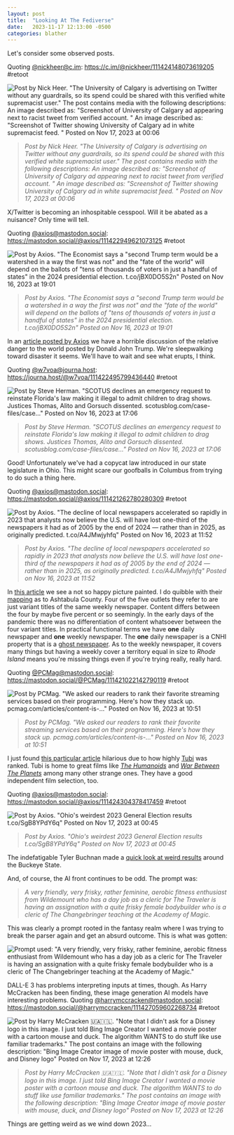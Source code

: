 ```yaml
---
layout: post
title:  "Looking At The Fediverse"
date:   2023-11-17 12:13:00 -0500
categories: blather
---
```

Let's consider some observed posts.

Quoting [@nickheer@c.im](https://c.im/@nickheer/): <https://c.im/@nickheer/111424148073619205> #retoot

![Post by Nick Heer. "The University of Calgary is advertising on Twitter without any guardrails, so its spend could be shared with this verified white supremacist user." The post contains media with the following descriptions: An image described as: "Screenshot of University of Calgary ad appearing next to racist tweet from verified account. " An image described as: "Screenshot of Twitter showing University of Calgary ad in white supremacist feed. " Posted on Nov 17, 2023 at 00:06]({{site.url}}/img/calgaryfail.jpg)

>*Post by Nick Heer. "The University of Calgary is advertising on Twitter without any guardrails, so its spend could be shared with this verified white supremacist user." The post contains media with the following descriptions: An image described as: "Screenshot of University of Calgary ad appearing next to racist tweet from verified account. " An image described as: "Screenshot of Twitter showing University of Calgary ad in white supremacist feed. " Posted on Nov 17, 2023 at 00:06*

X/Twitter is becoming an inhospitable cesspool.  Will it be abated as a nuisance?  Only time will tell.

Quoting [@axios@mastodon.social](https://mastodon.social/@axios/): <https://mastodon.social/@axios/111422949621073125> #retoot

![Post by Axios. "The Economist says a "second Trump term would be a watershed in a way the first was not" and the "fate of the world" will depend on the ballots of "tens of thousands of voters in just a handful of states" in the 2024 presidential election. t.co/jBX0DO5S2n" Posted on Nov 16, 2023 at 19:01]({{site.url}}/img/trumpthreat.jpg)

>*Post by Axios. "The Economist says a "second Trump term would be a watershed in a way the first was not" and the "fate of the world" will depend on the ballots of "tens of thousands of voters in just a handful of states" in the 2024 presidential election. t.co/jBX0DO5S2n" Posted on Nov 16, 2023 at 19:01*

In an [article posted by Axios](https://www.axios.com/2023/11/16/economist-trump-2024-presidential?utm_source=twitter&utm_medium=social&utm_campaign=editorial) we have a horrible discussion of the relative danger to the world posted by Donald John Trump.  We're sleepwalking toward disaster it seems.  We'll have to wait and see what erupts, I think.

Quoting [@w7voa@journa.host](https://journa.host/@w7voa/): <https://journa.host/@w7voa/111422495799436440> #retoot

![Post by Steve Herman. "SCOTUS declines an emergency request to reinstate Florida's law making it illegal to admit children to drag shows. Justices Thomas, Alito and Gorsuch dissented. scotusblog.com/case-files/case…" Posted on Nov 16, 2023 at 17:06]({{site.url}}/img/notodraglaw.jpg)

>*Post by Steve Herman. "SCOTUS declines an emergency request to reinstate Florida's law making it illegal to admit children to drag shows. Justices Thomas, Alito and Gorsuch dissented. scotusblog.com/case-files/case…" Posted on Nov 16, 2023 at 17:06*

Good!  Unfortunately we've had a copycat law introduced in our state legislature in Ohio.  This might scare our goofballs in Columbus from trying to do such a thing here.

Quoting [@axios@mastodon.social](https://mastodon.social/@axios/): <https://mastodon.social/@axios/111421262780280309> #retoot

![Post by Axios. "The decline of local newspapers accelerated so rapidly in 2023 that analysts now believe the U.S. will have lost one-third of the newspapers it had as of 2005 by the end of 2024 — rather than in 2025, as originally predicted. t.co/A4JMwjyhfq" Posted on Nov 16, 2023 at 11:52]({{site.url}}/img/dyingnewspapers.jpg)

>*Post by Axios. "The decline of local newspapers accelerated so rapidly in 2023 that analysts now believe the U.S. will have lost one-third of the newspapers it had as of 2005 by the end of 2024 — rather than in 2025, as originally predicted. t.co/A4JMwjyhfq" Posted on Nov 16, 2023 at 11:52*

In [this article](https://www.axios.com/2023/11/16/newspapers-decline-hedge-funds-research) we see a not so happy picture painted.  I do quibble with their [mapping](https://localnewsinitiative.northwestern.edu/projects/state-of-local-news/explore/#/newsNaper?state=OH&stateCode=39) as to Ashtabula County.  Four of the five outlets they refer to are just variant titles of the same weekly newspaper.  Content differs between the four by maybe five percent or so seemingly.  In the early days of the pandemic there was no differentiation of content whatsoever between the four variant titles.  In practical functional terms we have **one** daily newspaper and **one** weekly newspaper.  The **one** daily newspaper is a CNHI property that is a [ghost newspaper](https://www.usnewsdeserts.com/reports/expanding-news-desert/loss-of-local-news/the-rise-of-the-ghost-newspaper/).  As to the weekly newspaper, it covers many things but having a weekly cover a territory equal in size to *Rhode Island* means you're missing things even if you're trying really, really hard.

Quoting [@PCMag@mastodon.social](https://mastodon.social/@PCMag/): <https://mastodon.social/@PCMag/111421022142790119> #retoot

![Post by PCMag. "We asked our readers to rank their favorite streaming services based on their programming. Here's how they stack up. pcmag.com/articles/content-is-…" Posted on Nov 16, 2023 at 10:51]({{site.url}}/img/tubiwasrated.jpg)

>*Post by PCMag. "We asked our readers to rank their favorite streaming services based on their programming. Here's how they stack up. pcmag.com/articles/content-is-…" Posted on Nov 16, 2023 at 10:51*

I just found [this particular article](https://www.pcmag.com/articles/content-is-king-which-streaming-services-have-the-best-selection) hilarious due to how highly [Tubi](https://tubitv.com/) was ranked.  Tubi is home to great films like [*The Humanoids*](https://tubitv.com/movies/502449/the-creation-of-the-humanoids?start=false) and [*War Between The Planets*](https://tubitv.com/movies/502446/war-between-the-planets) among many other strange ones.  They have a good independent film selection, too.

Quoting [@axios@mastodon.social](https://mastodon.social/@axios/): <https://mastodon.social/@axios/111424304378417459> #retoot

![Post by Axios. "Ohio's weirdest 2023 General Election results t.co/SgB8YPdY6q" Posted on Nov 17, 2023 at 00:45]({{site.url}}/img/ohioweirdresults.jpg)

>*Post by Axios. "Ohio's weirdest 2023 General Election results t.co/SgB8YPdY6q" Posted on Nov 17, 2023 at 00:45*

The indefatigable Tyler Buchnan made a [quick look at weird results](https://www.axios.com/local/columbus/2023/11/16/ohio-weird-election-results-2023?utm_medium=social&utm_source=twitter&utm_campaign=editorial) around the Buckeye State.

And, of course, the AI front continues to be odd.  The prompt was:

>*A very friendly, very frisky, rather feminine, aerobic fitness enthusiast from Wildemount who has a day job as a cleric for The Traveler is having an assignation with a quite frisky female bodybuilder who is a cleric of The Changebringer teaching at the Academy of Magic.*

This was clearly a prompt rooted in the fantasy realm where I was trying to break the parser again and get an absurd outcome.  This is what was gotten:

![Prompt used: "A very friendly, very frisky, rather feminine, aerobic fitness enthusiast from Wildemount who has a day job as a cleric for The Traveler is having an assignation with a quite frisky female bodybuilder who is a cleric of The Changebringer teaching at the Academy of Magic."]({{site.url}}/img/ai-output-fantasy.jpg)

DALL-E 3 has problems interpreting inputs at times, though.  As Harry McCracken has been finding, these image generation AI models have interesting problems.  Quoting [@harrymccracken@mastodon.social](https://mastodon.social/@harrymccracken/): <https://mastodon.social/@harrymccracken/111427059602268734> #retoot

![Post by Harry McCracken 🇺🇦🇮🇱. "Note that I didn't ask for a Disney logo in this image. I just told Bing Image Creator I wanted a movie poster with a cartoon mouse and duck. The algorithm WANTS to do stuff like use familiar trademarks." The post contains an image with the following description: "Bing Image Creator image of movie poster with mouse, duck, and Disney logo" Posted on Nov 17, 2023 at 12:26]({{site.url}}/img/moreharrybadai.jpg)

>*Post by Harry McCracken 🇺🇦🇮🇱. "Note that I didn't ask for a Disney logo in this image. I just told Bing Image Creator I wanted a movie poster with a cartoon mouse and duck. The algorithm WANTS to do stuff like use familiar trademarks." The post contains an image with the following description: "Bing Image Creator image of movie poster with mouse, duck, and Disney logo" Posted on Nov 17, 2023 at 12:26*

Things are getting weird as we wind down 2023...
